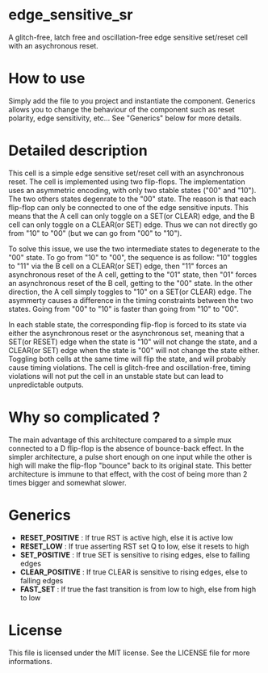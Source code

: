 # edge_sensitive_sr
A glitch-free, latch free and oscillation-free edge sensitive set/reset
cell with an asychronous reset.

# How to use
Simply add the file to you project and instantiate the component. Generics
allows you to change the behaviour of the component such as reset polarity,
edge sensitivity, etc... See "Generics" below for more details.

# Detailed description
This cell is a simple edge sensitive set/reset
cell with an asynchronous reset. The cell is implemented using two
flip-flops. The implementation uses an asymmetric encoding, with only
two stable states ("00" and "10"). The two others states degenrate to
the "00" state. The reason is that each flip-flop can only be connected
to one of the edge sensitive inputs. This means that the A cell can
only toggle on a SET(or CLEAR) edge, and the B cell can only toggle on a CLEAR(or SET)
edge. Thus we can not directly go from "10" to "00" (but we can go from
"00" to "10").

To solve this issue, we use the two intermediate states
to degenerate to the "00" state. To go from "10" to "00", the sequence is as follow:
"10" toggles to "11" via the B cell on a CLEAR(or SET) edge, then "11" forces an
asynchronous reset of the A cell, getting to the "01" state, then "01"
forces an asynchronous reset of the B cell, getting to the "00" state.
In the other direction, the A cell simply toggles to "10" on a SET(or CLEAR) edge.
The asymmerty causes a difference in the timing constraints between the 
two states. Going from "00" to "10" is faster than going from "10" to
"00".

In each stable state, the corresponding flip-flop is forced to its state
via either the asynchronous reset or the asynchronous set, meaning that
a SET(or RESET) edge when the state is "10" will not change the state, and a CLEAR(or SET)
edge when the state is "00" will not change the state either.
Toggling both cells at the same time will flip the state, and will probably
cause timing violations. The cell is glitch-free and oscillation-free,
timing violations will not put the cell in an unstable state but can lead
to unpredictable outputs.

# Why so complicated ?
The main advantage of this architecture compared to a simple mux connected to a D flip-flop
is the absence of bounce-back effect. In the simpler architecture, a pulse short enough on
one input while the other is high will make the flip-flop "bounce" back to its original state.
This better architecture is immune to that effect, with the cost of being more than 2 times
bigger and somewhat slower.

# Generics
 - **RESET_POSITIVE** : If true RST is active high, else it is active low
 - **RESET_LOW** : If true asserting RST set Q to low, else it resets to high
 - **SET_POSITIVE** : If true SET is sensitive to rising edges, else to falling edges
 - **CLEAR_POSITIVE** : If true CLEAR is sensitive to rising edges, else to falling edges
 - **FAST_SET** : If true the fast transition is from low to high, else from high to low
 
 # License
 This file is licensed under the MIT license. See the LICENSE file for more informations.

